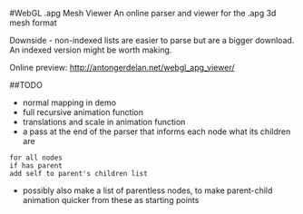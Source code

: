 #WebGL .apg Mesh Viewer
An online parser and viewer for the .apg 3d mesh format

Downside - non-indexed lists are easier to parse but are a bigger download.
An indexed version might be worth making.

Online preview: http://antongerdelan.net/webgl_apg_viewer/

##TODO
* normal mapping in demo
* full recursive animation function
* translations and scale in animation function
* a pass at the end of the parser that informs each node what its children are
```
for all nodes
if has parent
add self to parent's children list
```
* possibly also make a list of parentless nodes, to make parent-child animation
quicker from these as starting points
